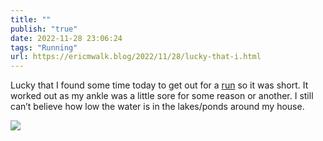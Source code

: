 ```yaml
---
title: ""
publish: "true"
date: 2022-11-28 23:06:24
tags: "Running"
url: https://ericmwalk.blog/2022/11/28/lucky-that-i.html
---
```


Lucky that I found some time today to get out for a [run](http://www.strava.com/activities/8181659918) so it was short. It worked out as my ankle was a little sore for some reason or another. I still can’t believe how low the water is in the lakes/ponds around my house.


![](https://ericmwalk.blog/uploads/2022/34211d84cc.jpg)